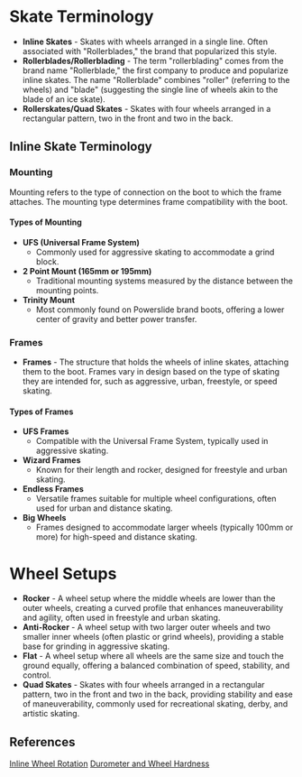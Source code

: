 # Skate Terminology

- **Inline Skates** - Skates with wheels arranged in a single line. Often associated with "Rollerblades," the brand that popularized this style.
- **Rollerblades/Rollerblading** - The term "rollerblading" comes from the brand name "Rollerblade," the first company to produce and popularize inline skates. The name "Rollerblade" combines "roller" (referring to the wheels) and "blade" (suggesting the single line of wheels akin to the blade of an ice skate).
- **Rollerskates/Quad Skates** - Skates with four wheels arranged in a rectangular pattern, two in the front and two in the back.

## Inline Skate Terminology

### Mounting

Mounting refers to the type of connection on the boot to which the frame attaches. The mounting type determines frame compatibility with the boot.

#### Types of Mounting

- **UFS (Universal Frame System)**
  - Commonly used for aggressive skating to accommodate a grind block.
- **2 Point Mount (165mm or 195mm)**
  - Traditional mounting systems measured by the distance between the mounting points.
- **Trinity Mount**
  - Most commonly found on Powerslide brand boots, offering a lower center of gravity and better power transfer.

### Frames

- **Frames** - The structure that holds the wheels of inline skates, attaching them to the boot. Frames vary in design based on the type of skating they are intended for, such as aggressive, urban, freestyle, or speed skating.

#### Types of Frames

- **UFS Frames**
  - Compatible with the Universal Frame System, typically used in aggressive skating.
- **Wizard Frames**
  - Known for their length and rocker, designed for freestyle and urban skating.
- **Endless Frames**
  - Versatile frames suitable for multiple wheel configurations, often used for urban and distance skating.
- **Big Wheels**
  - Frames designed to accommodate larger wheels (typically 100mm or more) for high-speed and distance skating.

# Wheel Setups

- **Rocker** - A wheel setup where the middle wheels are lower than the outer wheels, creating a curved profile that enhances maneuverability and agility, often used in freestyle and urban skating.
- **Anti-Rocker** - A wheel setup with two larger outer wheels and two smaller inner wheels (often plastic or grind wheels), providing a stable base for grinding in aggressive skating.
- **Flat** - A wheel setup where all wheels are the same size and touch the ground equally, offering a balanced combination of speed, stability, and control.
- **Quad Skates** - Skates with four wheels arranged in a rectangular pattern, two in the front and two in the back, providing stability and ease of maneuverability, commonly used for recreational skating, derby, and artistic skating.

## References

[Inline Wheel Rotation](https://skating.thierstein.net/Knowledge/Inline_Skating_Rollerblading_Information_Wheel_rotation.html)
[Durometer and Wheel Hardness](https://bladeville.com/blog/hardness-of-inline-skate-wheels)
